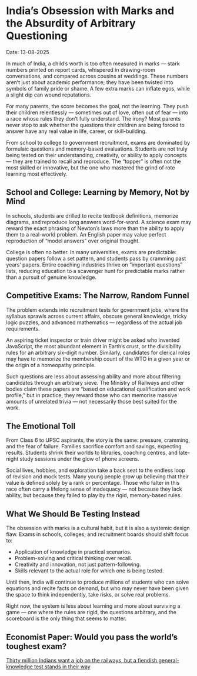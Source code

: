 # India’s Obsession with Marks and the Absurdity of Arbitrary Questioning

Date: 13-08-2025

In much of India, a child’s worth is too often measured in marks — stark numbers printed on report cards, whispered in drawing-room conversations, and compared across cousins at weddings. These numbers aren’t just about academic performance; they have been twisted into symbols of family pride or shame. A few extra marks can inflate egos, while a slight dip can wound reputations.

For many parents, the score becomes the goal, not the learning. They push their children relentlessly — sometimes out of love, often out of fear — into a race whose rules they don’t fully understand. The irony? Most parents never stop to ask whether the questions their children are being forced to answer have any real value in life, career, or skill-building.

From school to college to government recruitment, exams are dominated by formulaic questions and memory-based evaluations. Students are not truly being tested on their understanding, creativity, or ability to apply concepts — they are trained to recall and reproduce. The “topper” is often not the most skilled or innovative, but the one who mastered the grind of rote learning most effectively.


## School and College: Learning by Memory, Not by Mind

In schools, students are drilled to recite textbook definitions, memorize diagrams, and reproduce long answers word-for-word. A science exam may reward the exact phrasing of Newton’s laws more than the ability to apply them to a real-world problem. An English paper may value perfect reproduction of “model answers” over original thought.

College is often no better. In many universities, exams are predictable: question papers follow a set pattern, and students pass by cramming past years’ papers. Entire coaching industries thrive on “important questions” lists, reducing education to a scavenger hunt for predictable marks rather than a pursuit of genuine knowledge.

## Competitive Exams: The Narrow, Random Funnel

The problem extends into recruitment tests for government jobs, where the syllabus sprawls across current affairs, obscure general knowledge, tricky logic puzzles, and advanced mathematics — regardless of the actual job requirements.

An aspiring ticket inspector or train driver might be asked who invented JavaScript, the most abundant element in Earth’s crust, or the divisibility rules for an arbitrary six-digit number. Similarly, candidates for clerical roles may have to memorize the membership count of the WTO in a given year or the origin of a homeopathy principle.

Such questions are less about assessing ability and more about filtering candidates through an arbitrary sieve. The Ministry of Railways and other bodies claim these papers are “based on educational qualification and work profile,” but in practice, they reward those who can memorise massive amounts of unrelated trivia — not necessarily those best suited for the work.

## The Emotional Toll

From Class 6 to UPSC aspirants, the story is the same: pressure, cramming, and the fear of failure. Families sacrifice comfort and savings, expecting results. Students shrink their worlds to libraries, coaching centres, and late-night study sessions under the glow of phone screens.

Social lives, hobbies, and exploration take a back seat to the endless loop of revision and mock tests. Many young people grow up believing that their value is defined solely by a rank or percentage. Those who falter in this race often carry a lifelong sense of inadequacy — not because they lack ability, but because they failed to play by the rigid, memory-based rules.

## What We Should Be Testing Instead

The obsession with marks is a cultural habit, but it is also a systemic design flaw. Exams in schools, colleges, and recruitment boards should shift focus to:
- Application of knowledge in practical scenarios.
- Problem-solving and critical thinking over recall.
- Creativity and innovation, not just pattern-following.
- Skills relevant to the actual role for which one is being tested.

Until then, India will continue to produce millions of students who can solve equations and recite facts on demand, but who may never have been given the space to think independently, take risks, or solve real problems.

Right now, the system is less about learning and more about surviving a game — one where the rules are rigid, the questions arbitrary, and the scoreboard is the only thing that seems to matter.

## Economist Paper: Would you pass the world’s toughest exam?
[Thirty million Indians want a job on the railways, but a fiendish general-knowledge test stands in their way](https://archive.ph/6Adjk#selection-1335.0-1341.108)
